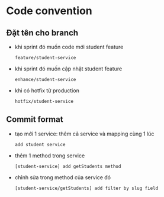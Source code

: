 # Code convention

## Đặt tên cho branch

- khi sprint đó muốn code mới student feature
  ```
  feature/student-service
  ```

- khi sprint đó muốn cập nhật student feature
  ```
  enhance/student-service
  ```

- khi có hotfix từ production
  ```
  hotfix/student-service
  ```

## Commit format

- tạo mới 1 service: thêm cả service và mapping cùng 1 lúc
  ```
  add student service
  ```

- thêm 1 method trong service
  ```
  [student-service] add getStudents method
  ```

- chỉnh sửa trong method của service đó
  ```
  [student-service/getStudents] add filter by slug field
  ```